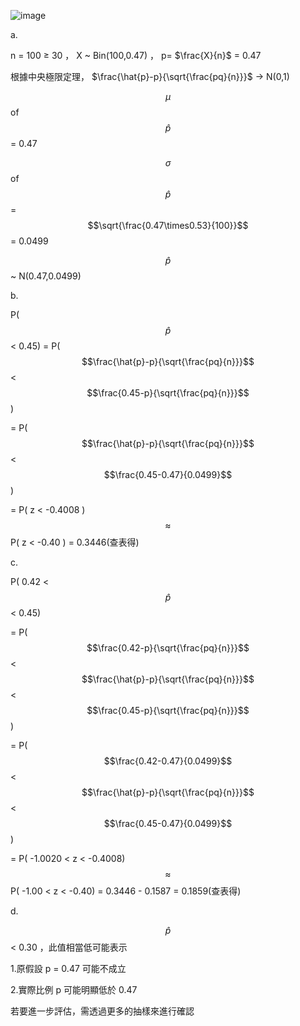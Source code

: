 ![image](https://github.com/user-attachments/assets/82661f72-1f87-448c-aef7-4db915adf8f7)

a.

n = 100 ≥ 30 ， X ~ Bin(100,0.47) ， p= $\frac{X}{n}$ = 0.47

根據中央極限定理， $\frac{\hat{p}-p}{\sqrt{\frac{pq}{n}}}$ -> N(0,1)

$$\mu$$ of $${\hat{p}}$$ = 0.47

$$\sigma$$ of $${\hat{p}}$$ = $$\sqrt{\frac{0.47\times0.53}{100}}$$ = 0.0499

$$\hat{p}$$ ~ N(0.47,0.0499)

b. 

P( $$\hat{p}$$ < 0.45) = P( $$\frac{\hat{p}-p}{\sqrt{\frac{pq}{n}}}$$ < $$\frac{0.45-p}{\sqrt{\frac{pq}{n}}}$$ )

= P( $$\frac{\hat{p}-p}{\sqrt{\frac{pq}{n}}}$$ < $$\frac{0.45-0.47}{0.0499}$$ )

= P( z < -0.4008 ) $$\approx$$ P( z < -0.40 ) = 0.3446(查表得)

c.

P( 0.42 < $$\hat{p}$$ < 0.45) 

= P( $$\frac{0.42-p}{\sqrt{\frac{pq}{n}}}$$ < $$\frac{\hat{p}-p}{\sqrt{\frac{pq}{n}}}$$ < $$\frac{0.45-p}{\sqrt{\frac{pq}{n}}}$$ )

= P( $$\frac{0.42-0.47}{0.0499}$$ < $$\frac{\hat{p}-p}{\sqrt{\frac{pq}{n}}}$$ < $$\frac{0.45-0.47}{0.0499}$$ )

= P( -1.0020 < z < -0.4008) $$\approx$$ P( -1.00 < z < -0.40) = 0.3446 - 0.1587 = 0.1859(查表得)

d.

$$\hat{p}$$ < 0.30 ，此值相當低可能表示

1.原假設 p = 0.47 可能不成立

2.實際比例 p 可能明顯低於 0.47

若要進一步評估，需透過更多的抽樣來進行確認
